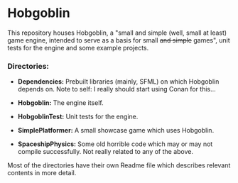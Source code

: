 # Hobgoblin

This repository houses Hobgoblin, a "small and simple (well, small at least) game engine, intended to serve as a
basis for small ~~and simple~~ games", unit tests for the engine and some example projects. 


### Directories:
 - **Dependencies:** Prebuilt libraries (mainly, SFML) on which Hobgoblin depends on. Note to self: I really
should start using Conan for this...

 - **Hobgoblin:** The engine itself.
 
 - **HobgoblinTest:** Unit tests for the engine.
 
 - **SimplePlatformer:** A small showcase game which uses Hobgoblin.
 
 - **SpaceshipPhysics:** Some old horrible code which may or may not compile successfully. Not really related
to any of the above.


Most of the directories have their own Readme file which describes relevant contents in more detail.